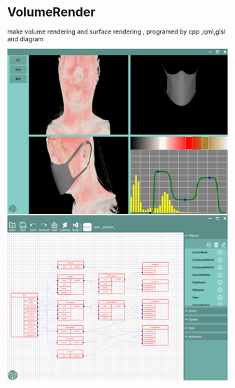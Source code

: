# VolumeRender
make volume rendering and surface rendering , programed by cpp ,qml,glsl and diagram


![图片](https://github.com/yaneJam/VolumeRender/raw/main/image/VolumeRender.png)
![图片](https://github.com/yaneJam/VolumeRender/raw/main/image/Diagram.png)